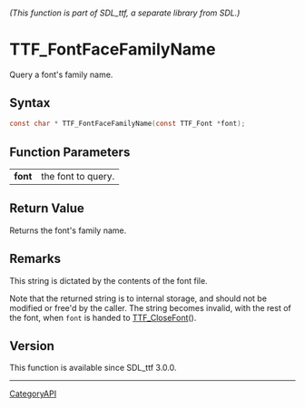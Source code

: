 ###### (This function is part of SDL_ttf, a separate library from SDL.)
# TTF_FontFaceFamilyName

Query a font's family name.

## Syntax

```c
const char * TTF_FontFaceFamilyName(const TTF_Font *font);

```

## Function Parameters

|              |                    |
| ------------ | ------------------ |
| **font**     | the font to query. |

## Return Value

Returns the font's family name.

## Remarks

This string is dictated by the contents of the font file.

Note that the returned string is to internal storage, and should not be
modified or free'd by the caller. The string becomes invalid, with the rest
of the font, when `font` is handed to [TTF_CloseFont](TTF_CloseFont)().

## Version

This function is available since SDL_ttf 3.0.0.

----
[CategoryAPI](CategoryAPI)


